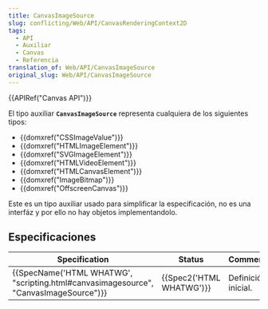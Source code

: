 ```yaml
---
title: CanvasImageSource
slug: conflicting/Web/API/CanvasRenderingContext2D
tags:
  - API
  - Auxiliar
  - Canvas
  - Referencia
translation_of: Web/API/CanvasImageSource
original_slug: Web/API/CanvasImageSource
---
```


{{APIRef("Canvas API")}}

El tipo auxiliar **`CanvasImageSource`** representa cualquiera de los siguientes tipos:

- {{domxref("CSSImageValue")}}
- {{domxref("HTMLImageElement")}}
- {{domxref("SVGImageElement")}}
- {{domxref("HTMLVideoElement")}}
- {{domxref("HTMLCanvasElement")}}
- {{domxref("ImageBitmap")}}
- {{domxref("OffscreenCanvas")}}

Este es un tipo auxiliar usado para simplificar la especificación, no es una interfáz y por ello no hay objetos implementandolo.

## Especificaciones

| Specification                                                                                                    | Status                           | Comment             |
| ---------------------------------------------------------------------------------------------------------------- | -------------------------------- | ------------------- |
| {{SpecName('HTML WHATWG', "scripting.html#canvasimagesource", "CanvasImageSource")}} | {{Spec2('HTML WHATWG')}} | Definición inicial. |
